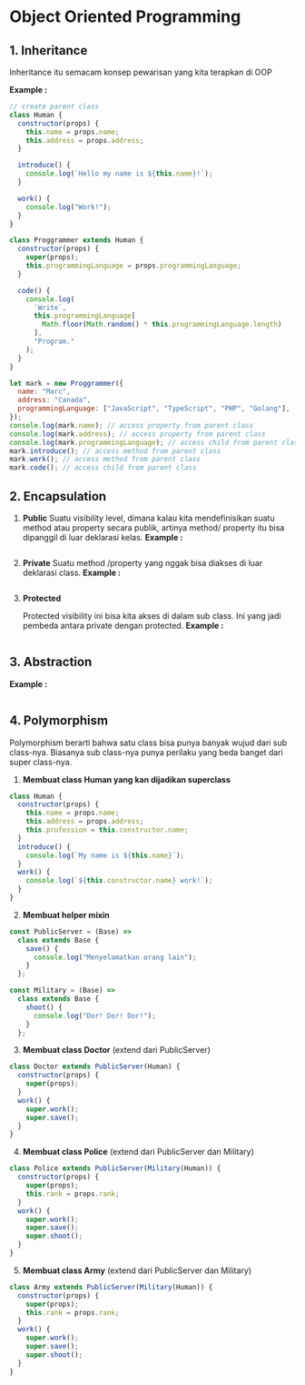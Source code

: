 # Object Oriented Programming

## 1. Inheritance

Inheritance itu semacam konsep pewarisan yang kita terapkan di OOP

**Example :**

```js
// create parent class
class Human {
  constructor(props) {
    this.name = props.name;
    this.address = props.address;
  }

  introduce() {
    console.log(`Hello my name is ${this.name}!`);
  }

  work() {
    console.log("Work!");
  }
}

class Proggrammer extends Human {
  constructor(props) {
    super(props);
    this.programmingLanguage = props.programmingLanguage;
  }

  code() {
    console.log(
      `Write`,
      this.programmingLanguage[
        Math.floor(Math.random() * this.programmingLanguage.length)
      ],
      "Program."
    );
  }
}

let mark = new Proggrammer({
  name: "Marc",
  address: "Canada",
  programmingLanguage: ["JavaScript", "TypeScript", "PHP", "Golang"],
});
console.log(mark.name); // access property from parent class
console.log(mark.address); // access property from parent class
console.log(mark.programmingLanguage); // access child from parent class
mark.introduce(); // access method from parent class
mark.work(); // access method from parent class
mark.code(); // access child from parent class
```

## 2. Encapsulation

1. **Public**
   Suatu visibility level, dimana kalau kita mendefinisikan suatu method atau property secara publik, artinya method/ property itu bisa dipanggil di luar deklarasi kelas.
   **Example :**

   ```js

   ```

2. **Private**
   Suatu method /property yang nggak bisa diakses di luar deklarasi class.
   **Example :**

   ```js

   ```

3. **Protected**

   Protected visibility ini bisa kita akses di dalam sub class. Ini yang jadi pembeda antara private dengan protected.
   **Example :**

   ```js

   ```

## 3. Abstraction

**Example :**

```js

```

## 4. Polymorphism

Polymorphism berarti bahwa satu class bisa punya banyak wujud dari sub class-nya.
Biasanya sub class-nya punya perilaku yang beda banget dari super class-nya.

1. **Membuat class Human yang kan dijadikan superclass**

```js
class Human {
  constructor(props) {
    this.name = props.name;
    this.address = props.address;
    this.profession = this.constructor.name;
  }
  introduce() {
    console.log(`My name is ${this.name}`);
  }
  work() {
    console.log(`${this.constructor.name} work!`);
  }
}
```

2. **Membuat helper mixin**

```js
const PublicServer = (Base) =>
  class extends Base {
    save() {
      console.log("Menyelamatkan orang lain");
    }
  };

const Military = (Base) =>
  class extends Base {
    shoot() {
      console.log("Dor! Dor! Dor!");
    }
  };
```

3. **Membuat class Doctor** (extend dari PublicServer)

```js
class Doctor extends PublicServer(Human) {
  constructor(props) {
    super(props);
  }
  work() {
    super.work();
    super.save();
  }
}
```

4. **Membuat class Police** (extend dari PublicServer dan Military)

```js
class Police extends PublicServer(Military(Human)) {
  constructor(props) {
    super(props);
    this.rank = props.rank;
  }
  work() {
    super.work();
    super.save();
    super.shoot();
  }
}
```

5. **Membuat class Army** (extend dari PublicServer dan Military)

```js
class Army extends PublicServer(Military(Human)) {
  constructor(props) {
    super(props);
    this.rank = props.rank;
  }
  work() {
    super.work();
    super.save();
    super.shoot();
  }
}
```
